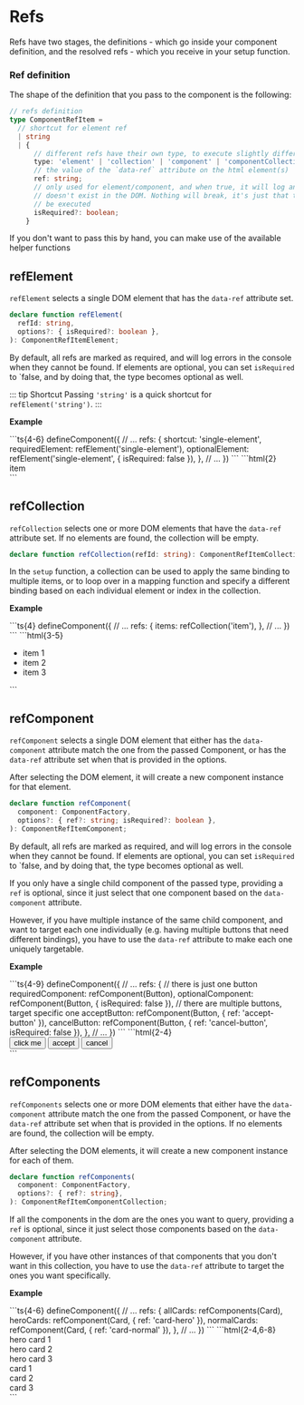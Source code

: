 # Refs

Refs have two stages, the definitions - which go inside your component definition, and the resolved
refs - which you receive in your setup function.

### Ref definition

The shape of the definition that you pass to the component is the following:

```ts
// refs definition
type ComponentRefItem =
  // shortcut for element ref
  | string
  | {
      // different refs have their own type, to execute slightly different logic on them
      type: 'element' | 'collection' | 'component' | 'componentCollection';
      // the value of the `data-ref` attribute on the html element(s)
      ref: string;
      // only used for element/component, and when true, it will log an error if the element
      // doesn't exist in the DOM. Nothing will break, it's just that the bindings will not
      // be executed  
      isRequired?: boolean;
    }
```

If you don't want to pass this by hand, you can make use of the available helper functions

## refElement

`refElement` selects a single DOM element that has the `data-ref` attribute set.

```ts
declare function refElement(
  refId: string,
  options?: { isRequired?: boolean },
): ComponentRefItemElement;
```

By default, all refs are marked as required, and will log errors in the console when they cannot
be found. If elements are optional, you can set `isRequired` to `false, and by doing that, the type
becomes optional as well.

::: tip Shortcut
Passing `'string'` is a quick shortcut for `refElement('string')`.
:::

**Example**

<code-group>
<code-block title="Component">
```ts{4-6}
defineComponent({
  // ...
  refs: {
    shortcut: 'single-element',
    requiredElement: refElement('single-element'),
    optionalElement: refElement('single-element', { isRequired: false }),
  },
  // ...
})
```
</code-block>

<code-block title="Template">
```html{2}
<div>
  <div data-ref="single-element">item</div>
</div>
```
</code-block>
</code-group>

## refCollection

`refCollection` selects one or more DOM elements that have the `data-ref` attribute set. If no
elements are found, the collection will be empty.

```ts
declare function refCollection(refId: string): ComponentRefItemCollection;
```

In the `setup` function, a collection can be used to apply the same binding to multiple items,
or to loop over in a mapping function and specify a different binding based on each individual
element or index in the collection.

**Example**

<code-group>
<code-block title="Component">
```ts{4}
defineComponent({
  // ...
  refs: {
    items: refCollection('item'),
  },
  // ...
})
```
</code-block>

<code-block title="Template">
```html{3-5}
<div>
  <ul>
    <li data-ref="item">item 1</li>
    <li data-ref="item">item 2</li>
    <li data-ref="item">item 3</li>
  </ul>
</div>
```
</code-block>
</code-group>

## refComponent

`refComponent` selects a single DOM element that either has the `data-component` attribute match
the one from the passed Component, or has the `data-ref` attribute set when that is provided in
the options.

After selecting the DOM element, it will create a new component instance for that element.

```ts
declare function refComponent(
  component: ComponentFactory,
  options?: { ref?: string; isRequired?: boolean },
): ComponentRefItemComponent;
```


By default, all refs are marked as required, and will log errors in the console when they cannot
be found. If elements are optional, you can set `isRequired` to `false, and by doing that, the type
becomes optional as well.

If you only have a single child component of the passed type, providing a `ref` is optional, since
it just select that one component based on the `data-component` attribute.

However, if you have multiple instance of the same child component, and want to target each one
individually (e.g. having multiple buttons that need different bindings), you have to use the
`data-ref` attribute to make each one uniquely targetable.

**Example**

<code-group>
<code-block title="Component">
```ts{4-9}
defineComponent({
  // ...
  refs: {
    // there is just one button
    requiredComponent: refComponent(Button),
    optionalComponent: refComponent(Button, { isRequired: false }),
    // there are multiple buttons, target specific one
    acceptButton: refComponent(Button, { ref: 'accept-button' }),
    cancelButton: refComponent(Button, { ref: 'cancel-button', isRequired: false }),
  },
  // ...
})
```
</code-block>

<code-block title="Template">
```html{2-4}
<div>
  <button data-component="button">click me</button>
  <button data-component="button" data-ref="accept-button">accept</button>
  <button data-component="button" data-ref="cancel-button">cancel</button>
</div>
```
</code-block>
</code-group>

## refComponents

`refComponents` selects one or more DOM elements that either have the `data-component` attribute
match the one from the passed Component, or have the `data-ref` attribute set when that is
provided in the options. If no elements are found, the collection will be empty.

After selecting the DOM elements, it will create a new component instance for each of them.

```ts
declare function refComponents(
  component: ComponentFactory,
  options?: { ref?: string},
): ComponentRefItemComponentCollection;
```

If all the components in the dom are the ones you want to query, providing a `ref` is optional,
since it just select those components based on the `data-component` attribute.

However, if you have other instances of that components that you don't want in this collection,
you have to use the `data-ref` attribute to target the ones you want specifically.

**Example**

<code-group>
<code-block title="Component">
```ts{4-6}
defineComponent({
  // ...
  refs: {
    allCards: refComponents(Card),
    heroCards: refComponent(Card, { ref: 'card-hero' }),
    normalCards: refComponent(Card, { ref: 'card-normal' }),
  },
  // ...
})
```
</code-block>

<code-block title="Template">
```html{2-4,6-8}
<div>
  <div data-component="card" data-ref="card-hero">hero card 1</div>
  <div data-component="card" data-ref="card-hero">hero card 2</div>
  <div data-component="card" data-ref="card-hero">hero card 3</div>
  
  <div data-component="card" data-ref="card-normal">card 1</div>
  <div data-component="card" data-ref="card-normal">card 2</div>
  <div data-component="card" data-ref="card-normal">card 3</div>
</div>
```
</code-block>
</code-group>
